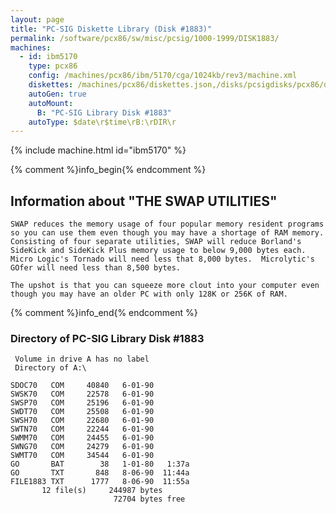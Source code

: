 ```yaml
---
layout: page
title: "PC-SIG Diskette Library (Disk #1883)"
permalink: /software/pcx86/sw/misc/pcsig/1000-1999/DISK1883/
machines:
  - id: ibm5170
    type: pcx86
    config: /machines/pcx86/ibm/5170/cga/1024kb/rev3/machine.xml
    diskettes: /machines/pcx86/diskettes.json,/disks/pcsigdisks/pcx86/diskettes.json
    autoGen: true
    autoMount:
      B: "PC-SIG Library Disk #1883"
    autoType: $date\r$time\rB:\rDIR\r
---
```


{% include machine.html id="ibm5170" %}

{% comment %}info_begin{% endcomment %}

## Information about "THE SWAP UTILITIES"

    SWAP reduces the memory usage of four popular memory resident programs
    so you can use them even though you may have a shortage of RAM memory.
    Consisting of four separate utilities, SWAP will reduce Borland's
    SideKick and SideKick Plus memory usage to below 9,000 bytes each.
    Micro Logic's Tornado will need less that 8,000 bytes.  Microlytic's
    GOfer will need less than 8,500 bytes.
    
    The upshot is that you can squeeze more clout into your computer even
    though you may have an older PC with only 128K or 256K of RAM.
{% comment %}info_end{% endcomment %}


### Directory of PC-SIG Library Disk #1883

     Volume in drive A has no label
     Directory of A:\

    SDOC70   COM     40840   6-01-90
    SWSK70   COM     22578   6-01-90
    SWSP70   COM     25196   6-01-90
    SWDT70   COM     25508   6-01-90
    SWSH70   COM     22680   6-01-90
    SWTN70   COM     22244   6-01-90
    SWMM70   COM     24455   6-01-90
    SWNG70   COM     24279   6-01-90
    SWMT70   COM     34544   6-01-90
    GO       BAT        38   1-01-80   1:37a
    GO       TXT       848   8-06-90  11:44a
    FILE1883 TXT      1777   8-06-90  11:55a
           12 file(s)     244987 bytes
                           72704 bytes free
